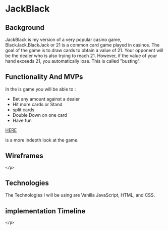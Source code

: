 <h1>JackBlack</h1>
<h2>Background</h2>
    <p>JackBlack is my version of a very popular casino game, BlackJack.BlackJack or 21 is a 
    common card game played in casinos. The goal of the game is to draw cards to obtain a 
    value of 21. Your opponent will be the dealer who is also trying to reach
    21. However, if the value of your hand exceeds 21, you automatically lose. This is called 
    "busting".
    </p>

<h2>
Functionality And MVPs
</h2>
    <p>In the is game you will be able to :</p>
    <ul>
        <li> Bet any amount against a dealer</li>
        <li> Hit more cards or Stand</li>
        <li> split cards</li>
        <li> Double Down on one card</li>
        <li> Have fun </li>
    </ul>
    <a href="https://bicyclecards.com/how-to-play/blackjack/"> HERE </a>
    <p>is a more indepth look at the game.</p>
<h2>
Wireframes
</h2>
    <p>
        
    </p>
<h2>
Technologies
</h2>
    <p>
    The Technologies I will be using are Vanilla JavaScript, HTML, and CSS.
    </p>
<h2>
implementation Timeline
</h2>
    <p>
    
    </p>




